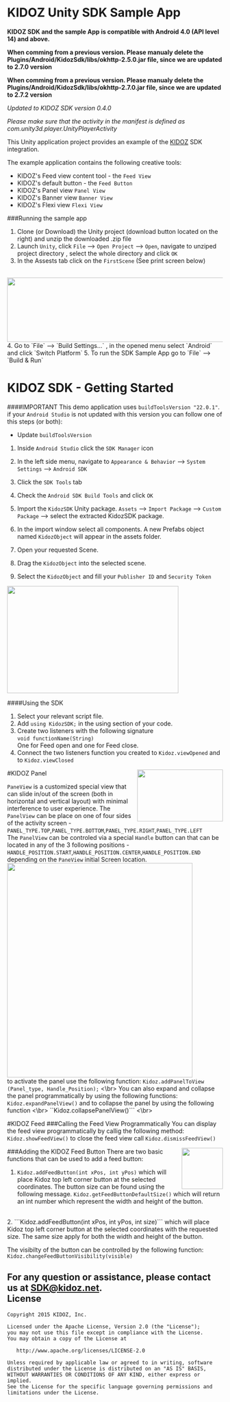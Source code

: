 KIDOZ Unity SDK Sample App
=================================
**KIDOZ SDK and the sample App is compatible with Android 4.0 (API level 14) and above.**

**When comming from a previous version. Please manualy delete the Plugins/Android/KidozSdk/libs/okhttp-2.5.0.jar file, since we are updated to 2.7.0 version**

**When comming from a previous version. Please manualy delete the Plugins/Android/KidozSdk/libs/okhttp-2.7.0.jar file, since we are updated to 2.7.2 version**

*Updated to KIDOZ SDK version 0.4.0* 

*Please make sure that the activity in the manifest is defined as com.unity3d.player.UnityPlayerActivity*

This Unity application project provides an example of the [KIDOZ](http://www.kidoz.net) SDK integration.

The example application contains the following creative tools:
* KIDOZ's Feed view content tool - the `Feed View`
* KIDOZ's default button - the `Feed Button`
* KIDOZ's Panel view `Panel View`
* KIDOZ's Banner view `Banner View`
* KIDOZ's Flexi view `Flexi View`

###Running the sample app
1. Clone (or Download) the Unity project (download button located on the right) and unzip the downloaded .zip file
2. Launch `Unity`, click `File` --> `Open Project` --> `Open`, navigate to unziped project directory , select the whole directory and click `OK`
3. In the Assests tab click on the `FirstScene` (See print screen below)
<br>
<a href="url"><img src="http://d28lrrc51wcjkk.cloudfront.net/sdk/FirstScene_unity_-_sdk_-_Android__Personal_.png" align="center" height="150" width="700" ></a>
</br>
4. Go to `File` --> `Build Settings...` , in the opened menu select `Android` and click `Switch Platform` 
5. To run the SDK Sample App go to `File` --> `Build & Run`


KIDOZ SDK - Getting Started
=================================

####IMPORTANT
This demo application uses `buildToolsVersion "22.0.1"`. if your `Android Studio` is not updated with this version you can follow one of this steps (or both):

 - 	Update `buildToolsVersion`

1. Inside `Android Studio` click the `SDK Manager` icon
2. In the left side menu, navigate to `Appearance & Behavior` --> `System Settings` --> `Android SDK`
3. Click the `SDK Tools` tab
4. Check the `Android SDK Build Tools` and click `OK` 


1. Import the `KidozSDK` Unity package. `Assets` --> `Import Package` --> `Custom Package` --> select the extracted KidozSDK package.
2. In the import window select all components. A new Prefabs object named `KidozObject` will appear in the assets folder. 
3. Open your requested Scene. 
4. Drag the `KidozObject` into the selected scene.
5. Select the `KidozObject` and fill your `Publisher ID` and `Security Token`

<a href="url"><img src="http://d28lrrc51wcjkk.cloudfront.net/sdk/Unity_SDK_Publisher_Security_Token.png" align="center" height="250" width="400" ></a>

####Using the SDK
1. Select your relevant script file.
2. Add ```using KidozSDK;``` in the using section of your code.
3. Create two listeners with the following signature </br>```void functionName(String)``` </br>One for Feed open and one for Feed close.
4. Connect the two listeners function you created to  ```Kidoz.viewOpened``` and to ```Kidoz.viewClosed```

#KIDOZ Panel
<a href="url"><img src="https://s3.amazonaws.com/kidoz-cdn/sdk/panel_view_sample_image.png" align="right" height="121" width="200" ></a>

`PaneView` is a customized special view that can slide in/out of the screen (both in horizontal and vertical layout) with minimal interference to user experience.
The `PanelView` can be place on one of four sides of the activity screen - `PANEL_TYPE.TOP`,`PANEL_TYPE.BOTTOM`,`PANEL_TYPE.RIGHT`,`PANEL_TYPE.LEFT` 
</br>
The `PanelView` can be controled via a special `Handle` button can that can be located in any of the 3 following positions -  
`HANDLE_POSITION.START`,`HANDLE_POSITION.CENTER`,`HANDLE_POSITION.END` depending on the `PaneView` initial Screen location.
</br>
<a href="url"><img src="https://s3.amazonaws.com/kidoz-cdn/sdk/sdk_panel_layout.jpg" align="center" height="500" width="433" ></a>
</br>
to activate the panel use the following function:
```Kidoz.addPanelToView (Panel_type, Handle_Position);```
<\br>
You can also expand and collapse the panel programmatically by using the following functions:
```Kidoz.expandPanelView()``` and to collapse the panel by using the following function <\br>
``Kidoz.collapsePanelView()``` <\br>


#KIDOZ Feed
###Calling the Feed View Programmatically
You can display the feed view programmatically by callig the following method: ```Kidoz.showFeedView()``` 
to close the feed view call ```Kidoz.dismissFeedView()```


###Adding the KIDOZ Feed Button
<a href="url"><img src="https://kidoz-cdn.s3.amazonaws.com/sdk/btn_animation.gif" align="right" height="96" width="96" ></a>
There are two basic functions that can be used to add a feed button:<br>
1. ```Kidoz.addFeedButton(int xPos, int yPos)``` which will place Kidoz top left corner button at the selected coordinates. The button size can be found using the following message. ```Kidoz.getFeedButtonDefaultSize()``` which will return an int number which represent the width and height of the button.
</br>
2. ```Kidoz.addFeedButton(int xPos, int yPos, int size)``` which will place Kidoz top left corner button at the selected coordinates with the requested size. The same size apply for both the width and height of the button.

The visibilty of the button can be controlled by the following function: ```Kidoz.changeFeedButtonVisibility(visible)```


For any question or assistance, please contact us at SDK@kidoz.net.
</br>
License
--------

    Copyright 2015 KIDOZ, Inc.

    Licensed under the Apache License, Version 2.0 (the "License");
    you may not use this file except in compliance with the License.
    You may obtain a copy of the License at

       http://www.apache.org/licenses/LICENSE-2.0

    Unless required by applicable law or agreed to in writing, software
    distributed under the License is distributed on an "AS IS" BASIS,
    WITHOUT WARRANTIES OR CONDITIONS OF ANY KIND, either express or implied.
    See the License for the specific language governing permissions and
    limitations under the License.


